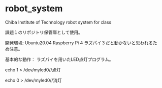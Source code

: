 # robot_system
Chiba Institute of Technology robot system for class

課題１のリポジトリ保管庫として使用。

開発環境:
Ubuntu20.04
Raspberry Pi 4
ラズパイ３だと動かないと思われるため注意。

基本的な動作：
ラズパイを用いたLED点灯プログラム。

echo 1 > /dev/myled0//点灯

echo 0 > /dev/myled0//消灯

